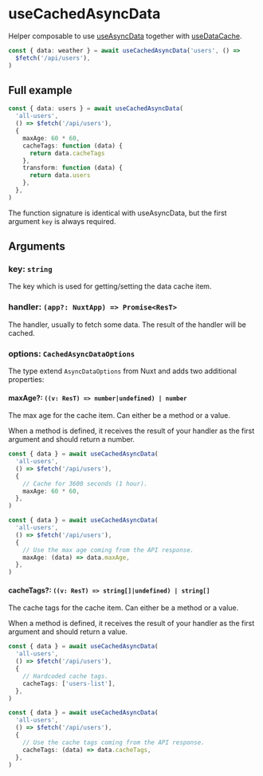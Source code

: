 # useCachedAsyncData

Helper composable to use
[useAsyncData](https://nuxt.com/docs/api/composables/use-async-data) together
with [useDataCache](/composables/useDataCache).

```typescript
const { data: weather } = await useCachedAsyncData('users', () =>
  $fetch('/api/users'),
)
```

## Full example

```typescript
const { data: users } = await useCachedAsyncData(
  'all-users',
  () => $fetch('/api/users'),
  {
    maxAge: 60 * 60,
    cacheTags: function (data) {
      return data.cacheTags
    },
    transform: function (data) {
      return data.users
    },
  },
)
```

The function signature is identical with useAsyncData, but the first argument
`key` is always required.

## Arguments

### key: `string`

The key which is used for getting/setting the data cache item.

### handler: `(app?: NuxtApp) => Promise<ResT>`

The handler, usually to fetch some data. The result of the handler will be
cached.

### options: `CachedAsyncDataOptions`

The type extend `AsyncDataOptions` from Nuxt and adds two additional properties:

#### maxAge?: `((v: ResT) => number|undefined) | number`

The max age for the cache item. Can either be a method or a value.

When a method is defined, it receives the result of your handler as the first
argument and should return a number.

```typescript
const { data } = await useCachedAsyncData(
  'all-users',
  () => $fetch('/api/users'),
  {
    // Cache for 3600 seconds (1 hour).
    maxAge: 60 * 60,
  },
)
```

```typescript
const { data } = await useCachedAsyncData(
  'all-users',
  () => $fetch('/api/users'),
  {
    // Use the max age coming from the API response.
    maxAge: (data) => data.maxAge,
  },
)
```

#### cacheTags?: `((v: ResT) => string[]|undefined) | string[]`

The cache tags for the cache item. Can either be a method or a value.

When a method is defined, it receives the result of your handler as the first
argument and should return a value.

```typescript
const { data } = await useCachedAsyncData(
  'all-users',
  () => $fetch('/api/users'),
  {
    // Hardcoded cache tags.
    cacheTags: ['users-list'],
  },
)
```

```typescript
const { data } = await useCachedAsyncData(
  'all-users',
  () => $fetch('/api/users'),
  {
    // Use the cache tags coming from the API response.
    cacheTags: (data) => data.cacheTags,
  },
)
```
